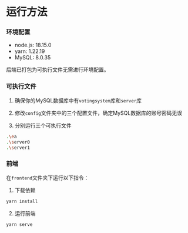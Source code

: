 # 运行方法

### 环境配置

- node.js: 18.15.0
- yarn: 1.22.19
- MySQL: 8.0.35


后端已打包为可执行文件无需进行环境配置。

### 可执行文件


1. 确保你的MySQL数据库中有`votingsystem`库和`server`库

2. 修改`config`文件夹中的三个配置文件，确定MySQL数据库的账号密码无误

3. 分别运行三个可执行文件

```bash
.\ea
.\server0
.\server1
```


### 前端


在`frontend`文件夹下运行以下指令：

1. 下载依赖

```bash
yarn install
```

2. 运行前端

```bash
yarn serve
```

